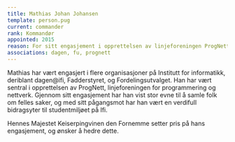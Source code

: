 ```yaml
---
title: Mathias Johan Johansen
template: person.pug
current: commander
rank: Kommandør
appointed: 2015
reason: For sitt engasjement i opprettelsen av linjeforeningen ProgNett tildeles Mathias Johan Johansen graden Kommandør av Hennes Majest Keiserpingvinen den Fornemmes orden.
associations: dagen, fu, prognett
---
```


Mathias har vært engasjert i flere organisasjoner på Institutt for informatikk, deriblant dagen@ifi, Fadderstyret, og Fordelingsutvalget. Han har vært sentral i opprettelsen av ProgNett, linjeforeningen for programmering og nettverk. Gjennom sitt engasjement har han vist stor evne til å samle folk om felles saker, og med sitt pågangsmot har han vært en verdifull bidragsyter til studentmiljøet på Ifi.

Hennes Majestet Keiserpingvinen den Fornemme setter pris på hans engasjement, og ønsker å hedre dette.